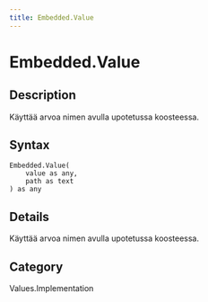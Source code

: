 ```yaml
---
title: Embedded.Value
---
```


# Embedded.Value


## Description

Käyttää arvoa nimen avulla upotetussa koosteessa.


## Syntax

```powerquery
Embedded.Value(
    value as any,
    path as text
) as any
```


## Details

Käyttää arvoa nimen avulla upotetussa koosteessa.



## Category
Values.Implementation
